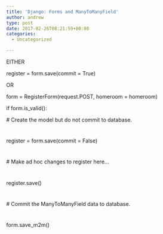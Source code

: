 ```yaml
---
title: 'Django: Forms and ManyToManyField'
author: andrew
type: post
date: 2017-02-26T08:21:59+00:00
categories:
  - Uncategorized

---
```

EITHER

register = form.save(commit = True)

OR

form = RegisterForm(request.POST, homeroom = homeroom)
      
if form.is_valid():
        
\# Create the model but do not commit to database.
        
#
        
register = form.save(commit = False)
        
#
        
\# Make ad hoc changes to register here&#8230;
        
#
        
register.save()
        
#
        
\# Commit the ManyToManyField data to database.
        
#
        
form.save_m2m()
